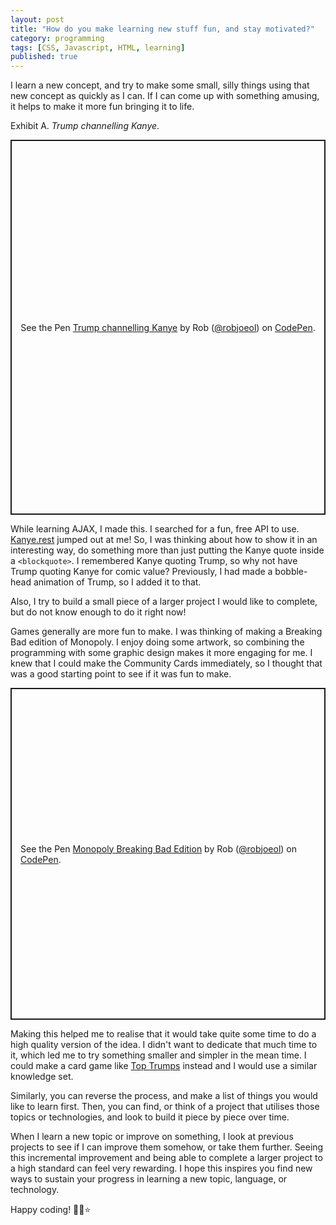 ```yaml
---
layout: post
title: "How do you make learning new stuff fun, and stay motivated?"
category: programming
tags: [CSS, Javascript, HTML, learning]
published: true
---
```

I learn a new concept, and try to make some small, silly things using that new concept as quickly as I can. If I can come up with something amusing, it helps to make it more fun bringing it to life.

Exhibit A. *Trump channelling Kanye*.

<p class="codepen" data-height="600" data-theme-id="light" data-default-tab="result" data-user="robjoeol" data-slug-hash="qeabZe" style="height: 600px; box-sizing: border-box; display: flex; align-items: center; justify-content: center; border: 2px solid; margin: 1em 0; padding: 1em;" data-pen-title="Trump channelling Kanye">
  <span>See the Pen <a href="https://codepen.io/robjoeol/pen/qeabZe">
  Trump channelling Kanye</a> by Rob (<a href="https://codepen.io/robjoeol">@robjoeol</a>)
  on <a href="https://codepen.io">CodePen</a>.</span>
</p>
<script async src="https://static.codepen.io/assets/embed/ei.js"></script>

While learning AJAX, I made this. I searched for a fun, free API to use. [Kanye.rest](http://kanye.rest) jumped out at me! So, I was thinking about how to show it in an interesting way, do something more than just putting the Kanye quote inside a `<blockquote>`. I remembered Kanye quoting Trump, so why not have Trump quoting Kanye for comic value? Previously, I had made a bobble-head animation of Trump, so I added it to that.

Also, I  try to build a small piece of a larger project I would like to complete, but do not know enough to do it right now! 

Games generally are more fun to make. I was thinking of making a Breaking Bad edition of Monopoly. I enjoy doing some artwork, so combining the programming with some graphic design makes it more engaging for me. I knew that I could make the Community Cards immediately, so I thought that was a good starting point to see if it was fun to make. 

<p class="codepen" data-height="531" data-theme-id="light" data-default-tab="result" data-user="robjoeol" data-slug-hash="LYYBLLo" style="height: 531px; box-sizing: border-box; display: flex; align-items: center; justify-content: center; border: 2px solid; margin: 1em 0; padding: 1em;" data-pen-title="Monopoly Breaking Bad Edition">
  <span>See the Pen <a href="https://codepen.io/robjoeol/pen/LYYBLLo">
  Monopoly Breaking Bad Edition</a> by Rob (<a href="https://codepen.io/robjoeol">@robjoeol</a>)
  on <a href="https://codepen.io">CodePen</a>.</span>
</p>

Making this helped me to realise that it would take quite some time to do a high quality version of the idea. I didn't want to dedicate that much time to it, which led me to try something smaller and simpler in the mean time. I could make a card game like [Top Trumps](https://en.wikipedia.org/wiki/Top_Trumps) instead and I would use a similar knowledge set.

Similarly, you can reverse the process, and make a list of things you would like to learn first. Then, you can find, or think of a project that utilises those topics or technologies, and look to build it piece by piece over time.

When I learn a new topic or improve on something, I look at previous projects to see if I can improve them somehow, or take them further. Seeing this incremental improvement and being able to complete a larger project to a high standard can feel very rewarding. I hope this inspires you find new ways to sustain your progress in learning a new topic, language, or technology.

Happy coding! 🧑‍💻⭐